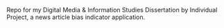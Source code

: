 Repo for my Digital Media & Information Studies Dissertation by Individual Project, a news article bias indicator application.

